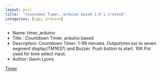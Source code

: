 ```yaml
---
layout: post
title:  "Countdown Timer, arduino based 1.0-1 created"
categories: [cpp, arduino]
---
```



* Name: timer_arduino
* Title : Countdown Timer, arduino based. 
* Description: Countdown Timer: 1-99 minutes. Output(mm:ss) to seven segment display(TM1637) and Buzzer.
Push button to start.  10K Pot used for time select input. 
* Author: Gavin Lyons


[Timer](https://github.com/gavinlyonsrepo/timer_arduino)

